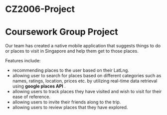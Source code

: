 # CZ2006-Project

# Coursework Group Project
Our team has created a native mobile application that suggests things to do or places to visit in Singapore and help them get to those places.

Features include:
- recommending places to the user based on their LatLng.
- allowing user to search for places based on different categories such as names, ratings, location, prices etc. by utilizing real-time data retrieval using **google places API** .
- allowing users to track places they have visited and wish to visit for their ease of reference. 
- allowing users to invite their friends along to the trip.
- allowing users to review places that they have explored.

